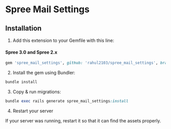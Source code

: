 # Spree Mail Settings

## Installation

1. Add this extension to your Gemfile with this line:
  #### Spree 3.0 and Spree 2.x

  ```ruby
  gem 'spree_mail_settings', github: 'rahul2103/spree_mail_settings', branch: 'X-X-stable'
  ```

2. Install the gem using Bundler:
  ```ruby
  bundle install
  ```

3. Copy & run migrations:
  ```ruby
  bundle exec rails generate spree_mail_settings:install
  ```

4. Restart your server

  If your server was running, restart it so that it can find the assets properly.
